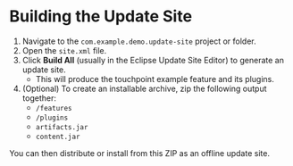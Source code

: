 # Building the Update Site

1. Navigate to the `com.example.demo.update-site` project or folder.
2. Open the `site.xml` file.
3. Click **Build All** (usually in the Eclipse Update Site Editor) to generate an update site.  
   - This will produce the touchpoint example feature and its plugins.
4. (Optional) To create an installable archive, zip the following output together:
   - `/features`
   - `/plugins`
   - `artifacts.jar`
   - `content.jar`

You can then distribute or install from this ZIP as an offline update site.

